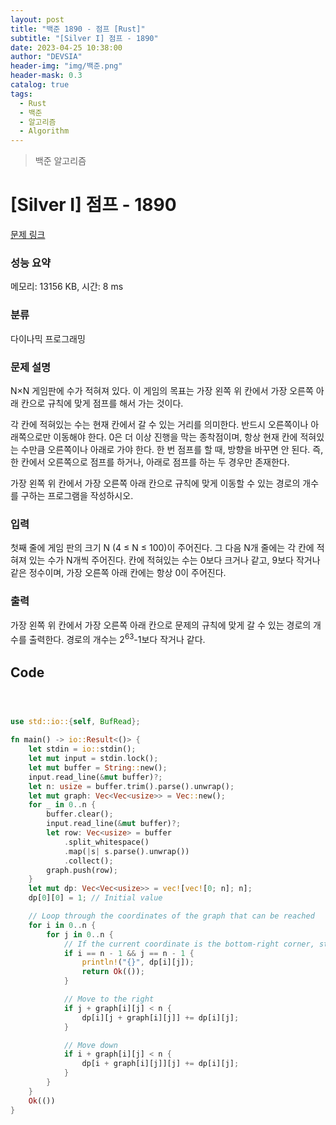 ```yaml
---
layout: post
title: "백준 1890 - 점프 [Rust]"
subtitle: "[Silver I] 점프 - 1890"
date: 2023-04-25 10:38:00
author: "DEVSIA"
header-img: "img/백준.png"
header-mask: 0.3
catalog: true
tags:
  - Rust
  - 백준
  - 알고리즘
  - Algorithm
---
```


> 백준 알고리즘

# [Silver I] 점프 - 1890

[문제 링크](https://www.acmicpc.net/problem/1890)

### 성능 요약

메모리: 13156 KB, 시간: 8 ms

### 분류

다이나믹 프로그래밍

### 문제 설명

<p>N×N 게임판에 수가 적혀져 있다. 이 게임의 목표는 가장 왼쪽 위 칸에서 가장 오른쪽 아래 칸으로 규칙에 맞게 점프를 해서 가는 것이다.</p>

<p>각 칸에 적혀있는 수는 현재 칸에서 갈 수 있는 거리를 의미한다. 반드시 오른쪽이나 아래쪽으로만 이동해야 한다. 0은 더 이상 진행을 막는 종착점이며, 항상 현재 칸에 적혀있는 수만큼 오른쪽이나 아래로 가야 한다. 한 번 점프를 할 때, 방향을 바꾸면 안 된다. 즉, 한 칸에서 오른쪽으로 점프를 하거나, 아래로 점프를 하는 두 경우만 존재한다.</p>

<p>가장 왼쪽 위 칸에서 가장 오른쪽 아래 칸으로 규칙에 맞게 이동할 수 있는 경로의 개수를 구하는 프로그램을 작성하시오.</p>

### 입력

 <p>첫째 줄에 게임 판의 크기 N (4 ≤ N ≤ 100)이 주어진다. 그 다음 N개 줄에는 각 칸에 적혀져 있는 수가 N개씩 주어진다. 칸에 적혀있는 수는 0보다 크거나 같고, 9보다 작거나 같은 정수이며, 가장 오른쪽 아래 칸에는 항상 0이 주어진다.</p>

### 출력

 <p>가장 왼쪽 위 칸에서 가장 오른쪽 아래 칸으로 문제의 규칙에 맞게 갈 수 있는 경로의 개수를 출력한다. <span style="line-height:1.6em">경로의 개수는 2</span><sup style="line-height:1.6em">63</sup><span style="line-height:1.6em">-1보다 작거나 같다.</span></p>

## Code

```rs



use std::io::{self, BufRead};

fn main() -> io::Result<()> {
    let stdin = io::stdin();
    let mut input = stdin.lock();
    let mut buffer = String::new();
    input.read_line(&mut buffer)?;
    let n: usize = buffer.trim().parse().unwrap();
    let mut graph: Vec<Vec<usize>> = Vec::new();
    for _ in 0..n {
        buffer.clear();
        input.read_line(&mut buffer)?;
        let row: Vec<usize> = buffer
            .split_whitespace()
            .map(|s| s.parse().unwrap())
            .collect();
        graph.push(row);
    }
    let mut dp: Vec<Vec<usize>> = vec![vec![0; n]; n];
    dp[0][0] = 1; // Initial value

    // Loop through the coordinates of the graph that can be reached
    for i in 0..n {
        for j in 0..n {
            // If the current coordinate is the bottom-right corner, stop the loop
            if i == n - 1 && j == n - 1 {
                println!("{}", dp[i][j]);
                return Ok(());
            }

            // Move to the right
            if j + graph[i][j] < n {
                dp[i][j + graph[i][j]] += dp[i][j];
            }

            // Move down
            if i + graph[i][j] < n {
                dp[i + graph[i][j]][j] += dp[i][j];
            }
        }
    }
    Ok(())
}
```
